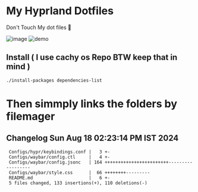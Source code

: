 # My Hyprland Dotfiles
  Don't Touch My dot files 🙂
 

  ![image](https://github.com/ALEX5402/dotfiles/assets/76860596/2fbe6020-4d76-4cf7-b052-58ff43cda405)
  ![demo](https://github.com/ALEX5402/dotfiles/assets/76860596/ff68bba7-e8da-49d3-a716-3ed3d73cfc25)

## Install ( I use cachy os Repo BTW keep that in mind )
``` ./install-packages dependencies-list ```

# Then simmply links the folders by filemager
 
## Changelog Sun Aug 18 02:23:14 PM IST 2024
```
 Configs/hypr/keybindings.conf |   3 +-
 Configs/waybar/config.ctl     |   4 +-
 Configs/waybar/config.jsonc   | 164 ++++++++++++++++++++++++------------------
 Configs/waybar/style.css      |  66 ++++++++---------
 README.md                     |   6 +-
 5 files changed, 133 insertions(+), 110 deletions(-)
```
 
